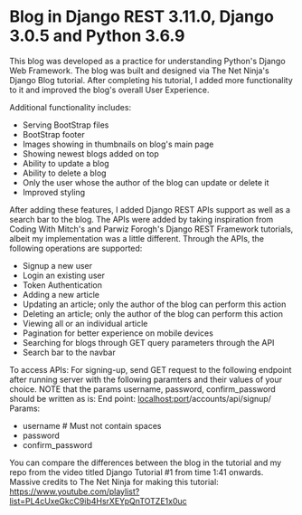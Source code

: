# Blog in Django REST 3.11.0, Django 3.0.5 and Python 3.6.9

This blog was developed as a practice for understanding Python's Django Web Framework. The blog was built and 
designed via The Net Ninja's Django Blog tutorial. After completing his tutorial, I added more functionality 
to it and improved the blog's overall User Experience.


Additional functionality includes:
- Serving BootStrap files
- BootStrap footer
- Images showing in thumbnails on blog's main page
- Showing newest blogs added on top
- Ability to update a blog
- Ability to delete a blog
- Only the user whose the author of the blog can update or delete it
- Improved styling

After adding these features, I added Django REST APIs support as well as a search bar to the blog. The APIs were added by taking inspiration from Coding With Mitch's and Parwiz Forogh's Django REST Framework tutorials, albeit my implementation was a little different. Through the APIs, the following operations are supported:
- Signup a new user
- Login an existing user
- Token Authentication
- Adding a new article
- Updating an article; only the author of the blog can perform this action
- Deleting an article; only the author of the blog can perform this action
- Viewing all or an individual article
- Pagination for better experience on mobile devices
- Searching for blogs through GET query parameters through the API
- Search bar to the navbar

To access APIs:
For signing-up, send GET request to the following endpoint after running server with the following paramters and their
values of your choice. NOTE that the params username, password, confirm_password should be written as is:
End point: <localhost:port>/accounts/api/signup/
Params:
- username                  # Must not contain spaces
- password
- confirm_password


You can compare the differences between the blog in the tutorial and my repo from the video titled Django Tutorial #1
from time 1:41 onwards. Massive credits to The Net Ninja for making this tutorial:
https://www.youtube.com/playlist?list=PL4cUxeGkcC9ib4HsrXEYpQnTOTZE1x0uc 
